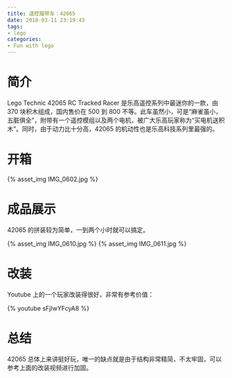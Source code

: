 ```yaml
---
title: 遥控履带车：42065
date: 2018-03-11 23:19:43
tags:
- lego
categories:
- Fun with lego
---
```

# 简介

Lego Technic 42065 RC Tracked Racer 是乐高遥控系列中最迷你的一款，由 370 块积木组成，国内售价在 500 到 800 不等。此车虽然小，可是“麻雀虽小，五脏俱全”，附带有一个遥控模组以及两个电机，被广大乐高玩家称为“买电机送积木”。同时，由于动力比十分高，42065 的机动性也是乐高科技系列里最强的。

# 开箱

{% asset_img IMG_0602.jpg %}
<!--more-->

# 成品展示

42065 的拼装较为简单，一到两个小时就可以搞定。

{% asset_img IMG_0610.jpg %}
{% asset_img IMG_0611.jpg %}

# 改装

Youtube 上的一个玩家改装得很好，非常有参考价值：

{% youtube sFjIwYFcyA8 %}

# 总结

42065 总体上来讲挺好玩，唯一的缺点就是由于结构非常精简，不太牢固，可以参考上面的改装视频进行加固。
